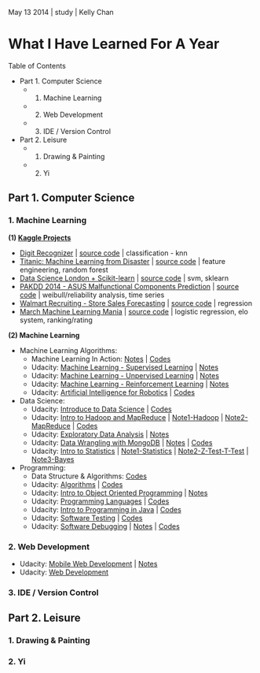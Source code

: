 May 13 2014 | study | Kelly Chan
# What I Have Learned For A Year

Table of Contents
- Part 1. Computer Science
    - 1. Machine Learning
    - 2. Web Development
    - 3. IDE / Version Control
- Part 2. Leisure
    - 1. Drawing & Painting
    - 2. Yi

## Part 1. Computer Science

### 1. Machine Learning

<b>(1) [Kaggle Projects](http://www.kaggle.com/users/112202/kelly-chan)</b>  

- [Digit Recognizer](http://www.kaggle.com/c/digit-recognizer) | [source code](https://github.com/KellyChan/digit-recognizer) | classification - knn
- [Titanic: Machine Learning from Disaster](http://www.kaggle.com/c/titanic-gettingStarted) | [source code](https://github.com/KellyChan/titanic-survivors-prediction) | feature engineering, random forest
- [Data Science London + Scikit-learn](http://www.kaggle.com/c/data-science-london-scikit-learn) | [source code](https://github.com/KellyChan/classifier) | svm, sklearn
- [PAKDD 2014 - ASUS Malfunctional Components Prediction](http://www.kaggle.com/c/pakdd-cup-2014) | [source code](https://github.com/KellyChan/manufacturing) | weibull/reliability analysis, time series
- [Walmart Recruiting - Store Sales Forecasting](http://www.kaggle.com/c/walmart-recruiting-store-sales-forecasting) | [source code](https://github.com/KellyChan/sales-prediction) | regression
- [March Machine Learning Mania](http://www.kaggle.com/c/march-machine-learning-mania) | [source code](https://github.com/KellyChan/game-predictor) | logistic regression, elo system, ranking/rating

<b>(2) Machine Learning</b>  

- Machine Learning Algorithms:
    - Machine Learning In Action: [Notes](https://github.com/KellyChan/notebook/blob/master/tech/20140115-ML1_Classification.md) | [Codes](https://github.com/KellyChan/Python/tree/master/examples/Machine%20Learning%20In%20Action)
    - Udacity: [Machine Learning - Supervised Learning](https://www.udacity.com/course/ud675) | [Notes](https://github.com/KellyChan/notebook/blob/master/tech/20140318-Machine_Learning_Supervised_Learning.md)
    - Udacity: [Machine Learning - Unpervised Learning](https://www.udacity.com/course/ud741) | [Notes](https://github.com/KellyChan/notebook/blob/master/tech/20140416-Machine_Learning_Unsupervised_Learning.md)
    - Udacity: [Machine Learning - Reinforcement Learning](https://www.udacity.com/course/ud820) | [Notes](https://github.com/KellyChan/notebook/blob/master/tech/20140513-Machine_Learning_Reinforcement_Learning.md)
    - Udacity: [Artificial Intelligence for Robotics](https://www.udacity.com/course/cs373) | [Codes](https://github.com/KellyChan/Python/tree/master/examples/AI%20for%20Robotics)
- Data Science:
    - Udacity: [Introduce to Data Science](https://www.udacity.com/course/ud359) | [Codes](https://github.com/KellyChan/Python/tree/master/examples/DataScience)
    - Udacity: [Intro to Hadoop and MapReduce](https://www.udacity.com/course/ud617) | [Note1-Hadoop](http://www.slideshare.net/wailamchan/hdfs-and-map-reduce) | [Note2-MapReduce](https://github.com/KellyChan/notebook/blob/master/tech/20140222-MapReduce_Design_Patterns.md) | [Codes](https://github.com/KellyChan/Python/tree/master/examples/MapReduce)
    - Udacity: [Exploratory Data Analysis](https://www.udacity.com/course/ud651) | [Notes](https://github.com/KellyChan/notebook/blob/master/tech/20140313-Exploratory_Data_Analysis.md)
    - Udacity: [Data Wrangling with MongoDB](https://www.udacity.com/course/ud032) | [Notes](https://github.com/KellyChan/notebook/blob/master/tech/20140227-Data_Wrangling_with_MongoDB.md) | [Codes](https://github.com/KellyChan/Python/tree/master/examples/Data%20Wrangling%20with%20MongoDB)
    - Udacity: [Intro to Statistics](https://www.udacity.com/course/st101) | [Note1-Statistics](http://www.slideshare.net/wailamchan/statistics-28446692) | [Note2-Z-Test-T-Test](http://www.slideshare.net/wailamchan/ztest-and-ttest) | [Note3-Bayes](http://www.slideshare.net/wailamchan/bayes-rules)
- Programming: 
    - Data Structure & Algorithms: [Codes](https://github.com/KellyChan/Python/tree/master/examples/Data_Structures_and_Algorithms)
    - Udacity: [Algorithms](https://www.udacity.com/course/cs215) | [Codes](https://github.com/KellyChan/Python/tree/master/examples/Social%20Network%20Analysis)
    - Udacity: [Intro to Object Oriented Programming](https://www.udacity.com/course/ud036) | [Notes](https://github.com/KellyChan/notebook/blob/master/tech/20140430-Object_Oriented_Programming.md)
    - Udacity: [Programming Languages](https://www.udacity.com/course/cs262) | [Codes](https://github.com/KellyChan/Python/tree/master/examples/Web%20Browser)
    - Udacity: [Intro to Programming in Java](https://www.udacity.com/course/cs046) | [Codes](https://github.com/KellyChan/Java/tree/master/examples/Programming%20in%20Java)
    - Udacity: [Software Testing](https://www.udacity.com/course/cs258) | [Codes](https://github.com/KellyChan/Python/tree/master/examples/Software%20Testing)
    - Udacity: [Software Debugging](https://www.udacity.com/course/cs259) | [Notes](http://www.slideshare.net/wailamchan/software-debugging) | [Codes](https://github.com/KellyChan/Python/tree/master/examples/Software%20Debugging)



### 2. Web Development

- Udacity: [Mobile Web Development](https://www.udacity.com/course/cs256) | [Notes](https://github.com/KellyChan/notebook/blob/master/tech/20140122-Mobile_Web_Development.md)
- Udacity: [Web Development](https://www.udacity.com/course/cs253)

### 3. IDE / Version Control

## Part 2. Leisure

### 1. Drawing & Painting
### 2. Yi
